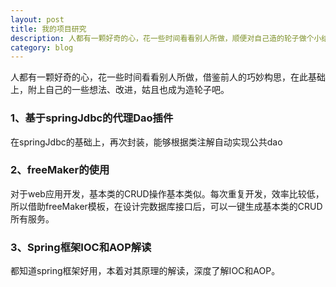 ```yaml
---
layout: post
title: 我的项目研究
description: 人都有一颗好奇的心，花一些时间看看别人所做，顺便对自己造的轮子做个小结
category: blog
---
```


人都有一颗好奇的心，花一些时间看看别人所做，借鉴前人的巧妙构思，在此基础上，附上自己的一些想法、改进，姑且也成为造轮子吧。

### 1、基于springJdbc的代理Dao插件
在springJdbc的基础上，再次封装，能够根据类注解自动实现公共dao
	
### 2、freeMaker的使用
对于web应用开发，基本类的CRUD操作基本类似。每次重复开发，效率比较低，所以借助freeMaker模板，在设计完数据库接口后，可以一键生成基本类的CRUD所有服务。

### 3、Spring框架IOC和AOP解读
都知道spring框架好用，本着对其原理的解读，深度了解IOC和AOP。

